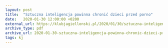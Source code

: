 ```yaml
---
layout: post
title:  "Sztuczna inteligencja powinna chronić dzieci przed porno"
date:   2020-01-30 12:00:00 +0200
external_url: https://klubjagiellonski.pl/2020/01/30/sztuczna-inteligencja-powinna-chronic-dzieci-przed-porno/
archive_type: pdf
archive_url: 2020-01-30-sztuczna-inteligencja-powinna-chronic-dzieci-przed-porno.pdf
tags: kj
---
```

